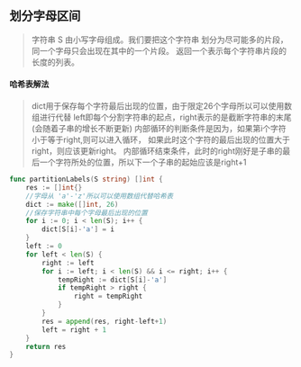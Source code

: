 ## 划分字母区间
> 字符串 S 由小写字母组成。我们要把这个字符串
> 划分为尽可能多的片段，同一个字母只会出现在其中的一个片段。
>返回一个表示每个字符串片段的长度的列表。

#### 哈希表解法
> dict用于保存每个字符最后出现的位置，由于限定26个字母所以可以使用数组进行代替
> left即每个分割字符串的起点，right表示的是截断字符串的末尾(会随着子串的增长不断更新)
> 内部循环的判断条件是因为，如果第i个字符小于等于right,则可以进入循环，
> 如果此时这个字符的最后出现的位置大于right，则应该更新right。
> 内部循环结束条件，此时的right刚好是子串的最后一个字符所处的位置，所以下一个子串的起始应该是right+1
```go
func partitionLabels(S string) []int {
	res := []int{}
	//字母从 'a'-'z'所以可以使用数组代替哈希表
	dict := make([]int, 26)
	//保存字符串中每个字母最后出现的位置
	for i := 0; i < len(S); i++ {
		dict[S[i]-'a'] = i
	}
	left := 0
	for left < len(S) {
		right := left
		for i := left; i < len(S) && i <= right; i++ {
			tempRight := dict[S[i]-'a']
			if tempRight > right {
				right = tempRight
			}
		}
		res = append(res, right-left+1)
		left = right + 1
	}
	return res
}
```